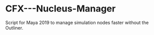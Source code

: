 # CFX---Nucleus-Manager
Script for Maya 2019 to manage simulation nodes faster without the Outliner.
